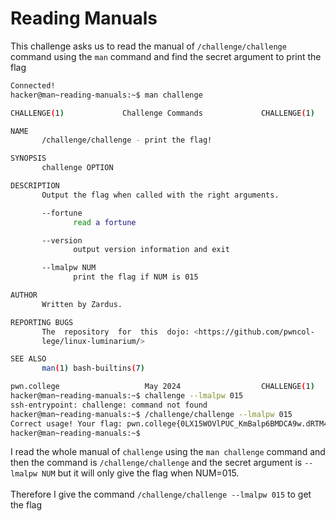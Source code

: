 # Reading Manuals
This challenge asks us to read the manual of `/challenge/challenge` command using the `man` command and find the secret argument to print the flag
```bash
Connected!
hacker@man~reading-manuals:~$ man challenge

CHALLENGE(1)             Challenge Commands             CHALLENGE(1)

NAME
       /challenge/challenge - print the flag!

SYNOPSIS
       challenge OPTION

DESCRIPTION
       Output the flag when called with the right arguments.

       --fortune
              read a fortune

       --version
              output version information and exit

       --lmalpw NUM
              print the flag if NUM is 015

AUTHOR
       Written by Zardus.

REPORTING BUGS
       The  repository  for  this  dojo: <https://github.com/pwncol‐
       lege/linux-luminarium/>

SEE ALSO
       man(1) bash-builtins(7)

pwn.college                   May 2024                  CHALLENGE(1)
hacker@man~reading-manuals:~$ challenge --lmalpw 015
ssh-entrypoint: challenge: command not found
hacker@man~reading-manuals:~$ /challenge/challenge --lmalpw 015
Correct usage! Your flag: pwn.college{0LX15WOVlPUC_KmBalp6BMDCA9w.dRTM4QDLzQjN1czW}
hacker@man~reading-manuals:~$
```
I read the whole manual of `challenge` using the `man challenge` command and then the command is `/challenge/challenge` and the secret argument is `--lmalpw NUM` but it will only give the flag when NUM=015.<br />
<br />
Therefore I give the command `/challenge/challenge --lmalpw 015` to get the flag
